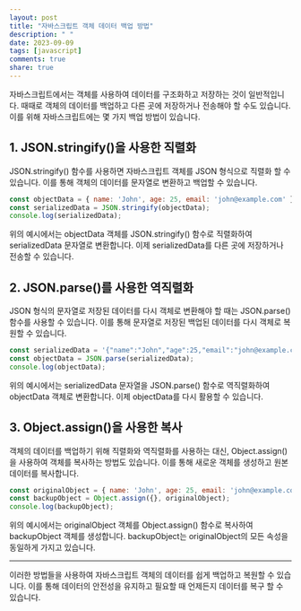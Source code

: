 ```yaml
---
layout: post
title: "자바스크립트 객체 데이터 백업 방법"
description: " "
date: 2023-09-09
tags: [javascript]
comments: true
share: true
---
```


자바스크립트에서는 객체를 사용하여 데이터를 구조화하고 저장하는 것이 일반적입니다. 때때로 객체의 데이터를 백업하고 다른 곳에 저장하거나 전송해야 할 수도 있습니다. 이를 위해 자바스크립트에는 몇 가지 백업 방법이 있습니다. 

## 1. JSON.stringify()을 사용한 직렬화

JSON.stringify() 함수를 사용하면 자바스크립트 객체를 JSON 형식으로 직렬화 할 수 있습니다. 이를 통해 객체의 데이터를 문자열로 변환하고 백업할 수 있습니다.

```javascript
const objectData = { name: 'John', age: 25, email: 'john@example.com' };
const serializedData = JSON.stringify(objectData);
console.log(serializedData);
```

위의 예시에서는 objectData 객체를 JSON.stringify() 함수로 직렬화하여 serializedData 문자열로 변환합니다. 이제 serializedData를 다른 곳에 저장하거나 전송할 수 있습니다.

## 2. JSON.parse()를 사용한 역직렬화

JSON 형식의 문자열로 저장된 데이터를 다시 객체로 변환해야 할 때는 JSON.parse() 함수를 사용할 수 있습니다. 이를 통해 문자열로 저장된 백업된 데이터를 다시 객체로 복원할 수 있습니다.

```javascript
const serializedData = '{"name":"John","age":25,"email":"john@example.com"}';
const objectData = JSON.parse(serializedData);
console.log(objectData);
```

위의 예시에서는 serializedData 문자열을 JSON.parse() 함수로 역직렬화하여 objectData 객체로 변환합니다. 이제 objectData를 다시 활용할 수 있습니다.

## 3. Object.assign()을 사용한 복사

객체의 데이터를 백업하기 위해 직렬화와 역직렬화를 사용하는 대신, Object.assign()을 사용하여 객체를 복사하는 방법도 있습니다. 이를 통해 새로운 객체를 생성하고 원본 데이터를 복사합니다.

```javascript
const originalObject = { name: 'John', age: 25, email: 'john@example.com' };
const backupObject = Object.assign({}, originalObject);
console.log(backupObject);
```

위의 예시에서는 originalObject 객체를 Object.assign() 함수로 복사하여 backupObject 객체를 생성합니다. backupObject는 originalObject의 모든 속성을 동일하게 가지고 있습니다.

---

이러한 방법들을 사용하여 자바스크립트 객체의 데이터를 쉽게 백업하고 복원할 수 있습니다. 이를 통해 데이터의 안전성을 유지하고 필요할 때 언제든지 데이터를 복구 할 수 있습니다.